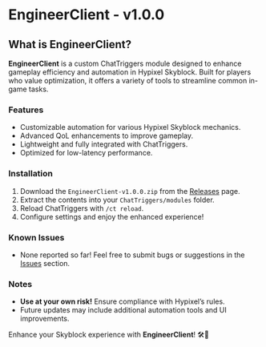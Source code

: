 # EngineerClient - v1.0.0

## What is EngineerClient?
**EngineerClient** is a custom ChatTriggers module designed to enhance gameplay efficiency and automation in Hypixel Skyblock. Built for players who value optimization, it offers a variety of tools to streamline common in-game tasks.

### Features
- Customizable automation for various Hypixel Skyblock mechanics.
- Advanced QoL enhancements to improve gameplay.
- Lightweight and fully integrated with ChatTriggers.
- Optimized for low-latency performance.

### Installation
1. Download the `EngineerClient-v1.0.0.zip` from the [Releases](https://github.com/turtleonacid/engineerclient/releases) page.
2. Extract the contents into your `ChatTriggers/modules` folder.
3. Reload ChatTriggers with `/ct reload`.
4. Configure settings and enjoy the enhanced experience!

### Known Issues
- None reported so far! Feel free to submit bugs or suggestions in the [Issues](https://github.com/turtleonacid/engineerclient/issues) section.

### Notes
- **Use at your own risk!** Ensure compliance with Hypixel’s rules.
- Future updates may include additional automation tools and UI improvements.

Enhance your Skyblock experience with **EngineerClient**! 🛠️🚀

